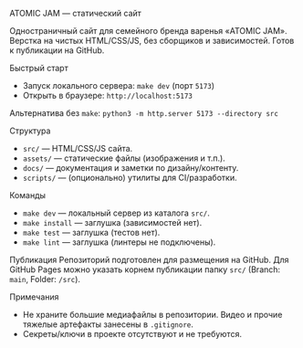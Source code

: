 ATOMIC JAM — статический сайт

Одностраничный сайт для семейного бренда варенья «ATOMIC JAM». Верстка на чистых HTML/CSS/JS, без сборщиков и зависимостей. Готов к публикации на GitHub.

Быстрый старт
- Запуск локального сервера: `make dev` (порт `5173`)
- Открыть в браузере: `http://localhost:5173`

Альтернатива без `make`: `python3 -m http.server 5173 --directory src`

Структура
- `src/` — HTML/CSS/JS сайта.
- `assets/` — статические файлы (изображения и т.п.).
- `docs/` — документация и заметки по дизайну/контенту.
- `scripts/` — (опционально) утилиты для CI/разработки.

Команды
- `make dev` — локальный сервер из каталога `src/`.
- `make install` — заглушка (зависимостей нет).
- `make test` — заглушка (тестов нет).
- `make lint` — заглушка (линтеры не подключены).

Публикация
Репозиторий подготовлен для размещения на GitHub. Для GitHub Pages можно указать корнем публикации папку `src/` (Branch: `main`, Folder: `/src`).

Примечания
- Не храните большие медиафайлы в репозитории. Видео и прочие тяжелые артефакты занесены в `.gitignore`.
- Секреты/ключи в проекте отсутствуют и не требуются.
